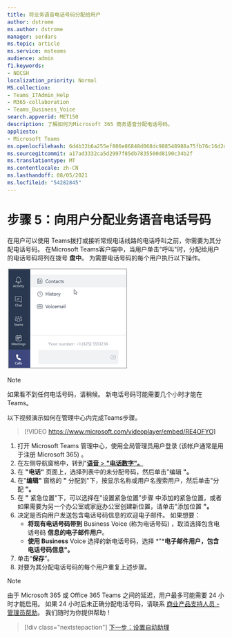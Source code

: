 ```yaml
---
title: 将业务语音电话号码分配给用户
author: dstrome
ms.author: dstrome
manager: serdars
ms.topic: article
ms.service: msteams
audience: admin
f1.keywords:
- NOCSH
localization_priority: Normal
MS.collection:
- Teams_ITAdmin_Help
- M365-collaboration
- Teams_Business_Voice
search.appverid: MET150
description: 了解如何为Microsoft 365 商务语音分配电话号码。
appliesto:
- Microsoft Teams
ms.openlocfilehash: 6d4b32b6a255ef806e86848d068dc988548988a75fb76c16d2dc4334b0d51d7d
ms.sourcegitcommit: a17ad3332ca5d2997f85db7835500d8190c34b2f
ms.translationtype: MT
ms.contentlocale: zh-CN
ms.lasthandoff: 08/05/2021
ms.locfileid: "54282845"
---
```

# <a name="step-5-assign-business-voice-phone-numbers-to-your-users"></a>步骤 5：向用户分配业务语音电话号码

在用户可以使用 Teams拨打或接听常规电话线路的电话呼叫之前，你需要为其分配电话号码。 在Microsoft Teams客户端中，当用户单击"呼叫"时，分配给用户的电话号码将列在拨号 **盘中**。 为需要电话号码的每个用户执行以下操作。

![用户的电话号码显示在Teams。](../media/teams-phone-number.png)

> [!NOTE]
> 如果看不到任何电话号码，请稍候。 新电话号码可能需要几个小时才能在 Teams。

以下视频演示如何在管理中心内完成Teams步骤。

> [!VIDEO https://www.microsoft.com/videoplayer/embed/RE4OFYO]

1. 打开 Microsoft Teams 管理中心，使用全局管理员用户登录 (该帐户通常是用于注册 Microsoft 365) 。
1. 在左侧导航窗格中，转到"<a href="https://admin.teams.microsoft.com/phone-numbers" target="_blank">**语音**  >  **"电话数字"。**</a>
1. 在 **"电话"** 页面上，选择列表中的未分配号码，然后单击"编辑 **"。**  
1. 在"**编辑"** 窗格的 **"** 分配到"下，按显示名称或用户名搜索用户，然后单击"分配 **"。**
1. 在 **"** 紧急位置"下，可以选择在"设置紧急位置"步骤 [](set-up-emergency-locations.md)中添加的紧急位置，或者如果需要为另一个办公室或家庭办公室创建新位置，请单击"添加位置 **"。**
1. 决定是否向用户发送包含电话号码信息的欢迎电子邮件。 如果想要：
    - **将现有电话号码带到** Business Voice (称为电话号码) ，取消选择包含电话号码 **信息的电子邮件用户**。
    - **使用 Business** Voice 选择的新电话号码，选择 *"***电子邮件用户，包含电话号码信息"。**
1. 单击“**保存**”。
1. 对要为其分配电话号码的每个用户重复上述步骤。

> [!NOTE]
> 由于 Microsoft 365 或 Office 365 Teams 之间的延迟，用户最多可能需要 24 小时才能启用。 如果 24 小时后未正确分配电话号码，请联系 [商业产品支持人员 - 管理员帮助](/microsoft-365/admin/contact-support-for-business-products)。 我们随时为你提供帮助！

> [!div class="nextstepaction"]
> [下一步：设置自动助理](set-up-auto-attendant.md?tabs=general-info#steps)
